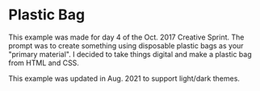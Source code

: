 # Plastic Bag

This example was made for day 4 of the Oct. 2017 Creative Sprint. The prompt was to create something using disposable plastic bags as your "primary material". I decided to take things digital and make a plastic bag from HTML and CSS.

This example was updated in Aug. 2021 to support light/dark themes.